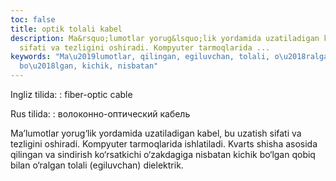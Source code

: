 ```yaml
---
toc: false
title: optik tolali kabel
description: Ma&rsquo;lumotlar yorug&lsquo;lik yordamida uzatiladigan kabel, bu uzatish
  sifati va tezligini oshiradi. Kompyuter tarmoqlarida ...
keywords: "Ma\u2019lumotlar, qilingan, egiluvchan, tolali, o\u2018ralgan, bilan, qobiq,
  bo\u2018lgan, kichik, nisbatan"
---
```


Ingliz tilida:
:   fiber-optic cable

Rus tilida:
:   волоконно-оптический  кабель

Ma’lumotlar yorug‘lik yordamida uzatiladigan kabel, bu uzatish sifati va tezligini oshiradi. Kompyuter tarmoqlarida ishlatiladi. Kvarts shisha asosida qilingan va sindirish ko‘rsatkichi o‘zakdagiga nisbatan kichik bo‘lgan qobiq bilan o‘ralgan tolali (egiluvchan) dielektrik.